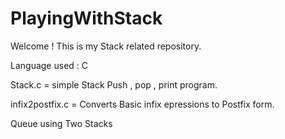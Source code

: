
# PlayingWithStack
Welcome ! This is my Stack related repository.

Language used : C  

Stack.c = simple Stack Push , pop , print program. 

infix2postfix.c = Converts Basic infix epressions to Postfix form.

Queue using Two Stacks 
